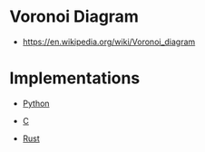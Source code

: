 # Voronoi Diagram
- https://en.wikipedia.org/wiki/Voronoi_diagram

# Implementations
- [Python](https://github.com/jithu7432/voronoi/blob/python/README.md)

- [C](https://github.com/jithu7432/voronoi/blob/C/README.md)

- [Rust](https://github.com/jithu7432/voronoi/blob/C/README.md)
